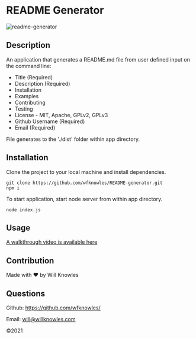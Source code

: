 # README Generator
![readme-generator](https://user-images.githubusercontent.com/23103606/130683020-dac4c75f-9f4a-4da8-b1d5-1bb65536909a.jpg)

## Description
An application that generates a README.md file from user defined input on the command line:
* Title (Required)
* Description (Required)
* Installation
* Examples
* Contributing
* Testing
* License - MIT, Apache, GPLv2, GPLv3
* Github Username (Required)
* Email (Required)

File generates to the './dist' folder within app directory.


## Installation
Clone the project to your local machine and install dependencies.

    git clone https://github.com/wfknowles/README-generator.git
    npm i

To start application, start node server from within app directory.

    node index.js
    
## Usage
[A walkthrough video is available here](https://drive.google.com/file/d/1JTgFu5crfEji1K4QuGA5NKVmbgl8GwVk/view)


## Contribution
Made with ❤️ by Will Knowles

## Questions
Github: https://github.com/wfknowles/

Email: will@willknowles.com

©️2021
